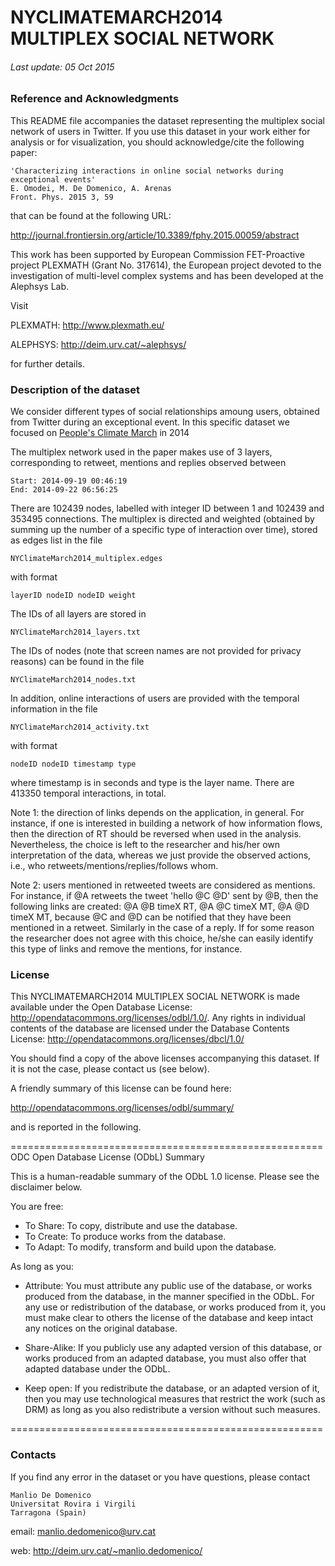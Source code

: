 

# NYCLIMATEMARCH2014 MULTIPLEX SOCIAL NETWORK

###### Last update: 05 Oct 2015
 
### Reference and Acknowledgments

This README file accompanies the dataset representing the multiplex social network of users in Twitter.
If you use this dataset in your work either for analysis or for visualization, you should acknowledge/cite the following paper:
	
	'Characterizing interactions in online social networks during exceptional events'
	E. Omodei, M. De Domenico, A. Arenas
	Front. Phys. 2015 3, 59


that can be found at the following URL:

<http://journal.frontiersin.org/article/10.3389/fphy.2015.00059/abstract>

This work has been supported by European Commission FET-Proactive project PLEXMATH (Grant No. 317614), the European project devoted to the investigation of multi-level complex systems and has been developed at the Alephsys Lab. 

Visit

PLEXMATH: <http://www.plexmath.eu/>

ALEPHSYS: <http://deim.urv.cat/~alephsys/>

for further details.



### Description of the dataset

We consider different types of social relationships amoung users, obtained from Twitter during an exceptional event. In this specific dataset we focused on [People's Climate March](https://en.wikipedia.org/wiki/People’s_Climate_March) in 2014

The multiplex network used in the paper makes use of 3 layers, corresponding to retweet, mentions and replies observed between


    Start: 2014-09-19 00:46:19
    End: 2014-09-22 06:56:25

There are 102439 nodes, labelled with integer ID between 1 and 102439 and 353495 connections.
The multiplex is directed and weighted (obtained by summing up the number of a specific type of interaction over time), stored as edges list in the file

    NYClimateMarch2014_multiplex.edges

with format

    layerID nodeID nodeID weight

The IDs of all layers are stored in

    NYClimateMarch2014_layers.txt

The IDs of nodes (note that screen names are not provided for privacy reasons) can be found in the file

    NYClimateMarch2014_nodes.txt


In addition, online interactions of users are provided with the temporal information in the file

    NYClimateMarch2014_activity.txt

with format

    nodeID nodeID timestamp type

where timestamp is in seconds and type is the layer name. There are 413350 temporal interactions, in total.

Note 1: the direction of links depends on the application, in general. For instance, if one is interested in building a network of how information flows, then the direction of RT should be reversed when used in the analysis. Nevertheless, the choice is left to the researcher and his/her own interpretation of the data, whereas we just provide the observed actions, i.e., who retweets/mentions/replies/follows whom.

Note 2: users mentioned in retweeted tweets are considered as mentions. For instance, if @A retweets the tweet 'hello @C @D' sent by @B, then the following links are created: @A @B timeX RT, @A @C timeX MT, @A @D timeX MT, because @C and @D can be notified that they have been mentioned in a retweet. Similarly in the case of a reply. If for some reason the researcher does not agree with this choice, he/she can easily identify this type of links and remove the mentions, for instance.


### License

This NYCLIMATEMARCH2014 MULTIPLEX SOCIAL NETWORK is made available under the Open Database License: <http://opendatacommons.org/licenses/odbl/1.0/>. Any rights in individual contents of the database are licensed under the Database Contents License: <http://opendatacommons.org/licenses/dbcl/1.0/>

You should find a copy of the above licenses accompanying this dataset. If it is not the case, please contact us (see below).

A friendly summary of this license can be found here:

<http://opendatacommons.org/licenses/odbl/summary/>

and is reported in the following.

======================================================
ODC Open Database License (ODbL) Summary

This is a human-readable summary of the ODbL 1.0 license. Please see the disclaimer below.

You are free:

*    To Share: To copy, distribute and use the database.
*    To Create: To produce works from the database.
*    To Adapt: To modify, transform and build upon the database.

As long as you:
    
*	Attribute: You must attribute any public use of the database, or works produced from the database, in the manner specified in the ODbL. For any use or redistribution of the database, or works produced from it, you must make clear to others the license of the database and keep intact any notices on the original database.
    
*	Share-Alike: If you publicly use any adapted version of this database, or works produced from an adapted database, you must also offer that adapted database under the ODbL.
    
*	Keep open: If you redistribute the database, or an adapted version of it, then you may use technological measures that restrict the work (such as DRM) as long as you also redistribute a version without such measures.

======================================================


### Contacts

If you find any error in the dataset or you have questions, please contact

	Manlio De Domenico
	Universitat Rovira i Virgili 
	Tarragona (Spain)

email: <manlio.dedomenico@urv.cat>

web: <http://deim.urv.cat/~manlio.dedomenico/>

